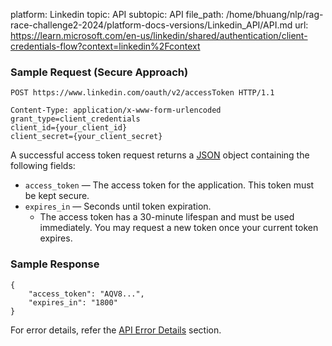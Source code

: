 platform: Linkedin
topic: API
subtopic: API
file_path: /home/bhuang/nlp/rag-race-challenge2-2024/platform-docs-versions/Linkedin_API/API.md
url: https://learn.microsoft.com/en-us/linkedin/shared/authentication/client-credentials-flow?context=linkedin%2Fcontext

### Sample Request (Secure Approach)

    POST https://www.linkedin.com/oauth/v2/accessToken HTTP/1.1
    
    Content-Type: application/x-www-form-urlencoded
    grant_type=client_credentials
    client_id={your_client_id}
    client_secret={your_client_secret}
    

A successful access token request returns a [JSON](http://www.json.org/) object containing the following fields:

* `access_token` — The access token for the application. This token must be kept secure.
* `expires_in` — Seconds until token expiration.
    * The access token has a 30-minute lifespan and must be used immediately. You may request a new token once your current token expires.

### Sample Response

    {
        "access_token": "AQV8...",
        "expires_in": "1800"
    }
    

For error details, refer the [API Error Details](#api-error-details) section.